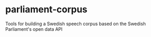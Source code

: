 # parliament-corpus
Tools for building a Swedish speech corpus based on the Swedish Parliament's open data API

